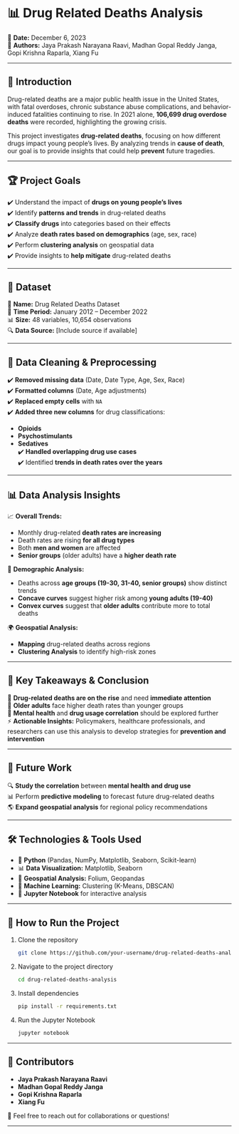 # 📊 Drug Related Deaths Analysis

📅 **Date:** December 6, 2023  
👥 **Authors:** Jaya Prakash Narayana Raavi, Madhan Gopal Reddy Janga, Gopi Krishna Raparla, Xiang Fu  

---

## 📌 Introduction
Drug-related deaths are a major public health issue in the United States, with fatal overdoses, chronic substance abuse complications, and behavior-induced fatalities continuing to rise. In 2021 alone, **106,699 drug overdose deaths** were recorded, highlighting the growing crisis. 

This project investigates **drug-related deaths**, focusing on how different drugs impact young people’s lives. By analyzing trends in **cause of death**, our goal is to provide insights that could help **prevent** future tragedies.

---

## 🏆 Project Goals
✔️ Understand the impact of **drugs on young people’s lives**  
✔️ Identify **patterns and trends** in drug-related deaths  
✔️ **Classify drugs** into categories based on their effects  
✔️ Analyze **death rates based on demographics** (age, sex, race)  
✔️ Perform **clustering analysis** on geospatial data  
✔️ Provide insights to **help mitigate** drug-related deaths  

---

## 📂 Dataset
📌 **Name:** Drug Related Deaths Dataset  
📅 **Time Period:** January 2012 – December 2022  
📊 **Size:** 48 variables, 10,654 observations  
🔍 **Data Source:** [Include source if available]  

---

## 🔧 Data Cleaning & Preprocessing
✔️ **Removed missing data** (Date, Date Type, Age, Sex, Race)  
✔️ **Formatted columns** (Date, Age adjustments)  
✔️ **Replaced empty cells** with `NA`  
✔️ **Added three new columns** for drug classifications:
   - **Opioids**  
   - **Psychostimulants**  
   - **Sedatives**  
✔️ **Handled overlapping drug use cases**  
✔️ Identified **trends in death rates over the years**  

---

## 📊 Data Analysis Insights
📈 **Overall Trends:**  
- Monthly drug-related **death rates are increasing**  
- Death rates are rising **for all drug types**  
- Both **men and women** are affected  
- **Senior groups** (older adults) have a **higher death rate**  

📌 **Demographic Analysis:**  
- Deaths across **age groups (19-30, 31-40, senior groups)** show distinct trends  
- **Concave curves** suggest higher risk among **young adults (19-40)**  
- **Convex curves** suggest that **older adults** contribute more to total deaths  

🌍 **Geospatial Analysis:**  
- **Mapping** drug-related deaths across regions  
- **Clustering Analysis** to identify high-risk zones  

---

## 🏁 Key Takeaways & Conclusion
🚨 **Drug-related deaths are on the rise** and need **immediate attention**  
👴 **Older adults** face higher death rates than younger groups  
🧠 **Mental health** and **drug usage correlation** should be explored further  
⚡ **Actionable Insights:** Policymakers, healthcare professionals, and researchers can use this analysis to develop strategies for **prevention and intervention**  

---

## 📌 Future Work
🔍 **Study the correlation** between **mental health and drug use**  
📊 Perform **predictive modeling** to forecast future drug-related deaths  
🌎 **Expand geospatial analysis** for regional policy recommendations  

---

## 🛠️ Technologies & Tools Used
- 🐍 **Python** (Pandas, NumPy, Matplotlib, Seaborn, Scikit-learn)  
- 📊 **Data Visualization:** Matplotlib, Seaborn  
- 📍 **Geospatial Analysis:** Folium, Geopandas  
- 📡 **Machine Learning:** Clustering (K-Means, DBSCAN)  
- 📄 **Jupyter Notebook** for interactive analysis  

---

## 🚀 How to Run the Project
1. Clone the repository  
   ```sh
   git clone https://github.com/your-username/drug-related-deaths-analysis.git
   ```
2. Navigate to the project directory  
   ```sh
   cd drug-related-deaths-analysis
   ```
3. Install dependencies  
   ```sh
   pip install -r requirements.txt
   ```
4. Run the Jupyter Notebook  
   ```sh
   jupyter notebook
   ```

---

## 🤝 Contributors
- **Jaya Prakash Narayana Raavi**  
- **Madhan Gopal Reddy Janga**  
- **Gopi Krishna Raparla**  
- **Xiang Fu**  

📩 Feel free to reach out for collaborations or questions!  

---

 
